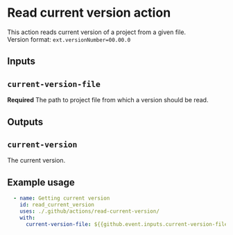 # Read current version action

This action reads current version of a project from a given file.   
Version format: `ext.versionNumber=00.00.0`

## Inputs

## `current-version-file`

**Required** The path to project file from which a version should be read.

## Outputs

## `current-version`

The current version.

## Example usage
```yaml
  - name: Getting current version
    id: read_current_version
    uses: ./.github/actions/read-current-version/
    with:
      current-version-file: ${{github.event.inputs.current-version-file}}
```
